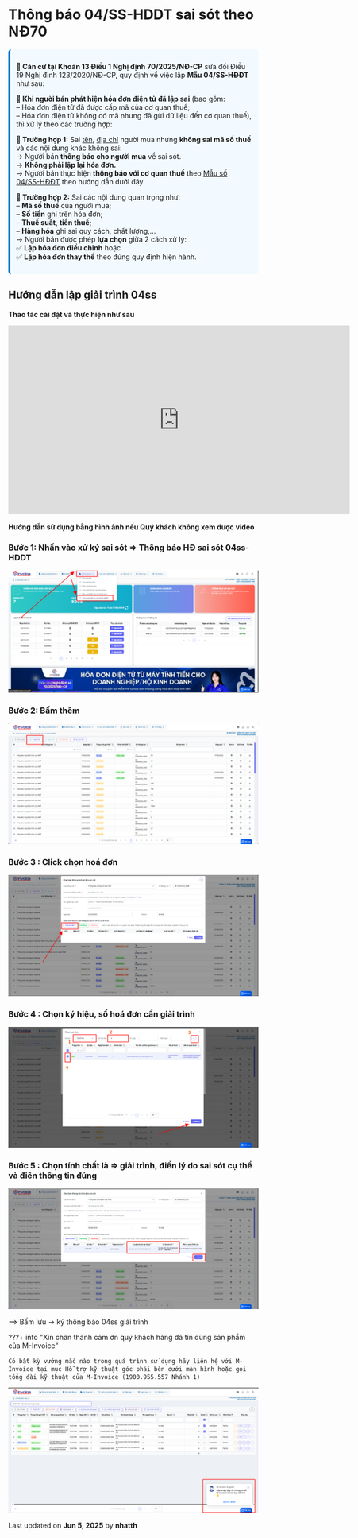 # **Thông báo 04/SS-HDDT sai sót theo NĐ70**

<div style="font-size:14px; color:#1a1a1a; background-color:#f3faff; padding:12px; border-left:4px solid #007acc; border-radius:6px;">
  <p><strong>📘 Căn cứ tại Khoản 13 Điều 1 Nghị định 70/2025/NĐ-CP</strong> sửa đổi Điều 19 Nghị định 123/2020/NĐ-CP, quy định về việc lập <strong>Mẫu 04/SS-HĐĐT</strong> như sau:</p>

  <p><strong>🧾 Khi người bán phát hiện hóa đơn điện tử đã lập sai</strong> (bao gồm:<br>
  – Hóa đơn điện tử đã được cấp mã của cơ quan thuế;<br>
  – Hóa đơn điện tử không có mã nhưng đã gửi dữ liệu đến cơ quan thuế), thì xử lý theo các trường hợp:</p>

  <p><strong>🔹 Trường hợp 1:</strong> Sai <u>tên</u>, <u>địa chỉ</u> người mua nhưng <strong>không sai mã số thuế</strong> và các nội dung khác không sai:<br>
  → Người bán <strong>thông báo cho người mua</strong> về sai sót.<br>
  → <strong>Không phải lập lại hóa đơn.</strong><br>
  → Người bán thực hiện <strong>thông báo với cơ quan thuế</strong> theo <u>Mẫu số 04/SS-HĐĐT</u> theo hướng dẫn dưới đây.</p>

  <p><strong>🔹 Trường hợp 2:</strong> Sai các nội dung quan trọng như:<br>
  – <strong>Mã số thuế</strong> của người mua;<br>
  – <strong>Số tiền</strong> ghi trên hóa đơn;<br>
  – <strong>Thuế suất</strong>, <strong>tiền thuế</strong>;<br>
  – <strong>Hàng hóa</strong> ghi sai quy cách, chất lượng,...<br>
  → Người bán được phép <strong>lựa chọn</strong> giữa 2 cách xử lý:<br>
  ✅ <strong>Lập hóa đơn điều chỉnh</strong> hoặc<br>
  ✅ <strong>Lập hóa đơn thay thế</strong> theo đúng quy định hiện hành.</p>
</div>

## **Hướng dẫn lập giải trình 04ss**

**Thao tác cài đặt và thực hiện như sau**

<iframe style="width: 43rem; height: 380px" src="https://www.youtube.com/embed/yfkQsHpXuOo?si=QjHg3a_tgiETA1hM" title="YouTube video player" frameborder="0" allow="accelerometer; autoplay; clipboard-write; encrypted-media; gyroscope; picture-in-picture; web-share" referrerpolicy="strict-origin-when-cross-origin" allowfullscreen></iframe>

**Hướng dẫn sử dụng bằng hình ảnh nếu Quý khách không xem được video**

### **Bước 1: Nhấn vào xử ký sai sót => Thông báo HĐ sai sót 04ss-HDDT**

![Hình 1](../../assets/images/invoice2/2.0_giai-trinh_1.png)

### **Bước 2: Bấm thêm**

![Hình 2](../../assets/images/invoice2/2.0_giai-trinh_2.png)

### **Bước 3 : Click chọn hoá đơn**

![Hình 3](../../assets/images/invoice2/2.0_giai-trinh_3.png)

### **Bước 4 : Chọn ký hiệu, số hoá đơn cần giải trình**

![Hình 4](../../assets/images/invoice2/2.0_giai-trinh_4.png)

### **Bước 5 : Chọn tính chất là => giải trình, điền lý do sai sót cụ thể và điên thông tin đúng**

![Hình 5](../../assets/images/invoice2/2.0_giai-trinh_5.png)

==> Bấm lưu -> ký thông báo 04ss giải trình

???+ info "Xin chân thành cảm ơn quý khách hàng đã tin dùng sản phẩm của M-Invoice"

    Có bất kỳ vướng mắc nào trong quá trình sử dụng hãy liên hệ với M-Invoice tại mục Hỗ trợ kỹ thuật góc phải bên dưới màn hình hoặc gọi tổng đài kỹ thuật của M-Invoice (1900.955.557 Nhánh 1)

![Hình 8](../../assets/images/invoice2/hotro.png)

<div class="last-updated">Last updated on <strong>Jun 5, 2025</strong> by <strong>nhatth</strong></div>
